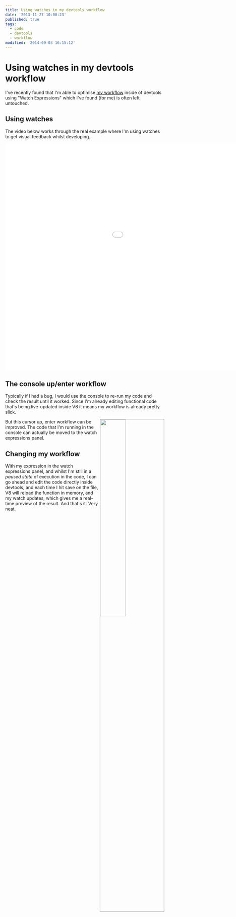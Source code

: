 ```yaml
---
title: Using watches in my devtools workflow
date: '2013-11-27 10:00:23'
published: true
tags:
  - code
  - devtools
  - workflow
modified: '2014-09-03 16:15:12'
---
```

# Using watches in my devtools workflow

I've recently found that I'm able to optimise [my workflow](/2013/07/18/my-workflow-v3-full-coding-stack/) inside of devtools
using "Watch Expressions" which I've found (for me) is often left untouched.

<!--more-->

## Using watches

The video below works through the real example where I'm using watches to get
visual feedback whilst developing.

<iframe width="1280" height="720" src="//www.youtube.com/embed/_gL4FCchTEI?hd=1" frameborder="0" allowfullscreen></iframe>

## The console up/enter workflow

Typically if I had a bug, I would use the console to re-run my code and check
the result until it worked. Since I'm already editing functional code that's
being live-updated inside V8 it means my workflow is already pretty slick.

<img src="/images/watch.gif" style="border:1px solid #999; float:right;margin-left: 5px; margin-bottom: 5px; width: 40%;">But this cursor up, enter workflow can be improved. The code that I'm running in the console can actually be moved to the watch expressions panel.

## Changing my workflow

With my expression in the watch expressions panel, and whilst I'm still in a *paused state* of execution in the code, I can go ahead and edit the code directly inside devtools, and each time I hit save on the file, V8 will reload the function in memory, and my watch updates, which gives me a real-time preview of the result. And that's it. Very neat.
